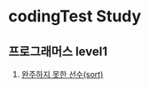 # codingTest Study

## 프로그래머스 level1

1. [완주하지 못한 선수(sort)](https://github.com/taenykim/codeingTest/blob/master/%ED%95%B4%EC%8B%9C/%EC%99%84%EC%A3%BC%ED%95%98%EC%A7%80%20%EB%AA%BB%ED%95%9C%20%EC%84%A0%EC%88%98.md)
